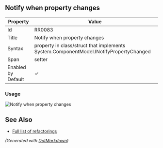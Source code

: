 ## Notify when property changes

| Property           | Value                                                                                   |
| ------------------ | --------------------------------------------------------------------------------------- |
| Id                 | RR0083                                                                                  |
| Title              | Notify when property changes                                                            |
| Syntax             | property in class/struct that implements System\.ComponentModel\.INotifyPropertyChanged |
| Span               | setter                                                                                  |
| Enabled by Default | &#x2713;                                                                                |

### Usage

![Notify when property changes](../../images/refactorings/NotifyWhenPropertyChanges.png)

## See Also

* [Full list of refactorings](Refactorings.md)


*\(Generated with [DotMarkdown](http://github.com/JosefPihrt/DotMarkdown)\)*